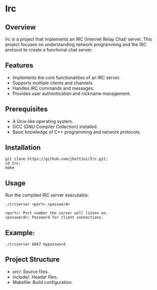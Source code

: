 # Irc
## Overview

Irc is a project that implements an IRC (Internet Relay Chat) server. This project focuses on understanding network programming and the IRC protocol to create a functional chat server.
## Features

-   Implements the core functionalities of an IRC server.
-   Supports multiple clients and channels.
-   Handles IRC commands and messages.
-   Provides user authentication and nickname management.

## Prerequisites

-   A Unix-like operating system.
-   GCC (GNU Compiler Collection) installed.
-   Basic knowledge of C++ programming and network protocols.

## Installation
```
git clone https://github.com/jbettini/Irc.git;
cd Irc;
make
```
## Usage

Run the compiled IRC server executable:
```
./ircserver <port> <password>
```
    <port>: Port number the server will listen on.
    <password>: Password for client connections.

## Example:
```
./ircserver 6667 mypassword
```
## Project Structure

-   src/: Source files.
-   include/: Header files.
-   Makefile: Build configuration.